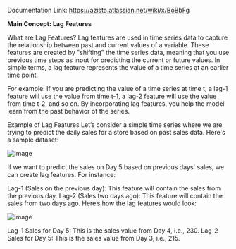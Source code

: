 Documentation Link: https://azista.atlassian.net/wiki/x/BoBbFg

**Main Concept: Lag Features**

What are Lag Features?
Lag features are used in time series data to capture the relationship between past and current values of a variable. These features are created by "shifting" the time series data, meaning that you use previous time steps as input for predicting the current or future values. In simple terms, a lag feature represents the value of a time series at an earlier time point.

For example: If you are predicting the value of a time series at time t, a lag-1 feature will use the value from time t-1, a lag-2 feature will use the value from time t-2, and so on. By incorporating lag features, you help the model learn from the past behavior of the series.

Example of Lag Features
Let’s consider a simple time series where we are trying to predict the daily sales for a store based on past sales data. Here's a sample dataset:

![image](https://github.com/user-attachments/assets/6a913ce5-13f8-4d0f-a030-fe350893e1fa)

If we want to predict the sales on Day 5 based on previous days' sales, we can create lag features. For instance:

Lag-1 (Sales on the previous day): This feature will contain the sales from the previous day.
Lag-2 (Sales two days ago): This feature will contain the sales from two days ago.
Here’s how the lag features would look:

![image](https://github.com/user-attachments/assets/3d4b97a0-e669-4a66-a7ab-2b0ee893ae87)

Lag-1 Sales for Day 5: This is the sales value from Day 4, i.e., 230.
Lag-2 Sales for Day 5: This is the sales value from Day 3, i.e., 215.
